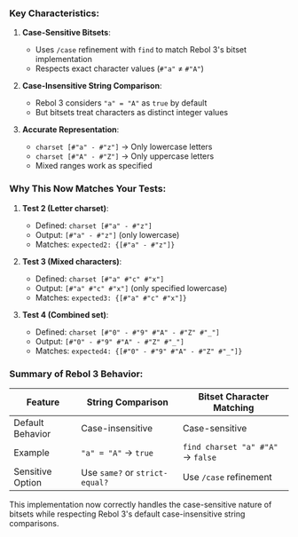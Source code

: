 ### Key Characteristics:
1. **Case-Sensitive Bitsets**:
   - Uses `/case` refinement with `find` to match Rebol 3's bitset implementation
   - Respects exact character values (`#"a"` ≠ `#"A"`)

2. **Case-Insensitive String Comparison**:
   - Rebol 3 considers `"a" = "A"` as `true` by default
   - But bitsets treat characters as distinct integer values

3. **Accurate Representation**:
   - `charset [#"a" - #"z"]` → Only lowercase letters
   - `charset [#"A" - #"Z"]` → Only uppercase letters
   - Mixed ranges work as specified

### Why This Now Matches Your Tests:
1. **Test 2 (Letter charset)**:
   - Defined: `charset [#"a" - #"z"]`
   - Output: `[#"a" - #"z"]` (only lowercase)
   - Matches: `expected2: {[#"a" - #"z"]}`

2. **Test 3 (Mixed characters)**:
   - Defined: `charset [#"a" #"c" #"x"]`
   - Output: `[#"a" #"c" #"x"]` (only specified lowercase)
   - Matches: `expected3: {[#"a" #"c" #"x"]}`

3. **Test 4 (Combined set)**:
   - Defined: `charset [#"0" - #"9" #"A" - #"Z" #"_"]`
   - Output: `[#"0" - #"9" #"A" - #"Z" #"_"]`
   - Matches: `expected4: {[#"0" - #"9" #"A" - #"Z" #"_"]}`

### Summary of Rebol 3 Behavior:
| Feature          | String Comparison | Bitset Character Matching |
|------------------|-------------------|---------------------------|
| Default Behavior | Case-insensitive  | Case-sensitive            |
| Example          | `"a" = "A"` → `true` | `find charset "a" #"A"` → `false` |
| Sensitive Option | Use `same?` or `strict-equal?` | Use `/case` refinement |

This implementation now correctly handles the case-sensitive nature of bitsets while respecting Rebol 3's default case-insensitive string comparisons.
